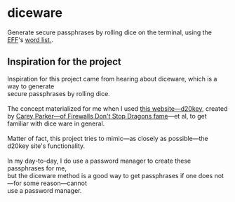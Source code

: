 # diceware
Generate secure passphrases by rolling dice on the terminal, using the [EFF](https://www.eff.org/)'s [word list.](https://www.eff.org/files/2016/07/18/eff_large_wordlist.txt).


## Inspiration for the project

Inspiration for this project came from hearing about diceware, which is a way to generate
\
secure passphrases by rolling dice.
\
\
The concept materialized for me when I used [this website—d20key](https://d20key.com/#/), created
\
by [Carey Parker—of Firewalls Don't Stop Dragons fame](https://firewallsdontstopdragons.com/podcast/)—et al, to get familiar with dice  ware in general.
\
\
Matter of fact, this project tries to mimic—as closely as possible—the d20key site's functionality.
\
\
In my day-to-day, I do use a password manager to create these passphrases for me,
\
but the diceware method is a good way to get passphrases if one does not—for some reason—cannot
\
use a password manager.

